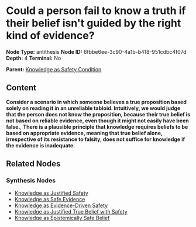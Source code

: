 # Could a person fail to know a truth if their belief isn't guided by the right kind of evidence?

**Node Type:** antithesis
**Node ID:** 6fbbe6ee-3c90-4a1b-b418-951cdbc4f07d
**Depth:** 4
**Terminal:** No

**Parent:** [Knowledge as Safety Condition](knowledge-as-safety-condition-synthesis-b69d9034-890f-46ba-81d5-f983893ab9bd.md)

## Content

**Consider a scenario in which someone believes a true proposition based solely on reading it in an unreliable tabloid. Intuitively, we would judge that the person does not know the proposition, because their true belief is not based on reliable evidence, even though it might not easily have been false.**, **There is a plausible principle that knowledge requires beliefs to be based on appropriate evidence, meaning that true belief alone, irrespective of its resistance to falsity, does not suffice for knowledge if the evidence is inadequate.**

## Related Nodes

### Synthesis Nodes

- [Knowledge as Justified Safety](knowledge-as-justified-safety-synthesis-322fd177-3393-4065-a1a5-d8f8a197ec76.md)
- [Knowledge as Safe Evidence](knowledge-as-safe-evidence-synthesis-510b422d-7471-41ef-af6f-a82170685704.md)
- [Knowledge as Evidence-Driven Safety](knowledge-as-evidence-driven-safety-synthesis-30debe4e-3de3-4658-b638-d08b41d8a722.md)
- [Knowledge as Justified True Belief with Safety](knowledge-as-justified-true-belief-with-safety-synthesis-c679b3cd-0bcf-469f-a937-1d65a08f42f8.md)
- [Knowledge as Epistemically Safe Belief](knowledge-as-epistemically-safe-belief-synthesis-54746ad6-3ac9-4118-b9f4-990b45e01256.md)
